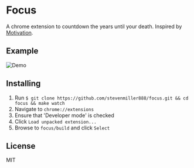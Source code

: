 # Focus

A chrome extension to countdown the years until your death. Inspired by [Motivation](https://chrome.google.com/webstore/detail/motivation/ofdgfpchbidcgncgfpdlpclnpaemakoj?hl=en).

## Example

![Demo](https://cldup.com/SMgQ5xvTwL.png)

## Installing

1. Run `$ git clone https://github.com/stevenmiller888/focus.git && cd focus && make watch`
2. Navigate to `chrome://extensions`
3. Ensure that 'Developer mode' is checked
4. Click `Load unpacked extension...`
5. Browse to `focus/build` and click `Select`

## License

MIT
